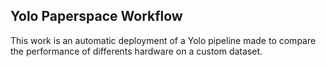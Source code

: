## Yolo Paperspace Workflow

This work is an automatic deployment of a Yolo pipeline made to compare the performance of differents hardware on
a custom dataset.


